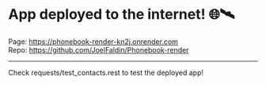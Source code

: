 # App deployed to the internet! 🌐🛰️

Page: https://phonebook-render-kn2j.onrender.com  
Repo: https://github.com/JoelFaldin/Phonebook-render

___

Check requests/test_contacts.rest to test the deployed app!
